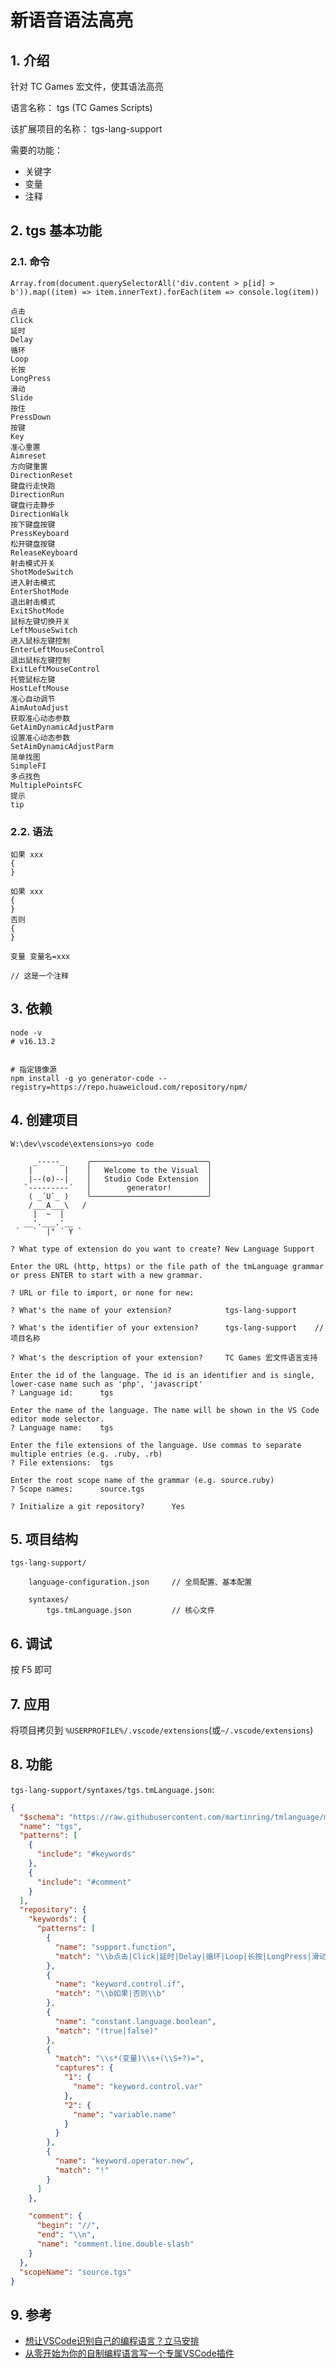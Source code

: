 # 新语音语法高亮

## 1. 介绍

针对 TC Games 宏文件，使其语法高亮

语言名称： tgs (TC Games Scripts)

该扩展项目的名称： tgs-lang-support

需要的功能：
* 关键字
* 变量
* 注释

## 2. tgs 基本功能

### 2.1. 命令

`Array.from(document.querySelectorAll('div.content > p[id] > b')).map((item) => item.innerText).forEach(item => console.log(item))`

```text
点击 
Click
延时 
Delay
循环 
Loop
长按 
LongPress
滑动 
Slide
按住 
PressDown
按键 
Key
准心重置 
Aimreset
方向键重置 
DirectionReset
键盘行走快跑 
DirectionRun
键盘行走静步 
DirectionWalk
按下键盘按键 
PressKeyboard
松开键盘按键 
ReleaseKeyboard
射击模式开关 
ShotModeSwitch
进入射击模式 
EnterShotMode
退出射击模式 
ExitShotMode
鼠标左键切换开关 
LeftMouseSwitch
进入鼠标左键控制 
EnterLeftMouseControl
退出鼠标左键控制 
ExitLeftMouseControl
托管鼠标左键 
HostLeftMouse
准心自动调节 
AimAutoAdjust
获取准心动态参数 
GetAimDynamicAdjustParm
设置准心动态参数 
SetAimDynamicAdjustParm
简单找图 
SimpleFI
多点找色 
MultiplePointsFC
提示 
tip
```

### 2.2. 语法

```text
如果 xxx
{
}

如果 xxx
{
}
否则
{
}

变量 变量名=xxx

// 这是一个注释
```

## 3. 依赖

```shell
node -v
# v16.13.2


# 指定镜像源
npm install -g yo generator-code --registry=https://repo.huaweicloud.com/repository/npm/
```

## 4. 创建项目

```text
W:\dev\vscode\extensions>yo code

     _-----_     ╭──────────────────────────╮
    |       |    │   Welcome to the Visual  │
    |--(o)--|    │   Studio Code Extension  │
   `---------´   │        generator!        │
    ( _´U`_ )    ╰──────────────────────────╯
    /___A___\   /
     |  ~  |
   __'.___.'__
 ´   `  |° ´ Y `

? What type of extension do you want to create? New Language Support

Enter the URL (http, https) or the file path of the tmLanguage grammar or press ENTER to start with a new grammar.

? URL or file to import, or none for new:
 
? What's the name of your extension?            tgs-lang-support
    
? What's the identifier of your extension?      tgs-lang-support    // 项目名称

? What's the description of your extension?     TC Games 宏文件语言支持
                                                                    
Enter the id of the language. The id is an identifier and is single, lower-case name such as 'php', 'javascript'
? Language id:      tgs                     
                                       
Enter the name of the language. The name will be shown in the VS Code editor mode selector.
? Language name:    tgs
                                                                   
Enter the file extensions of the language. Use commas to separate multiple entries (e.g. .ruby, .rb)
? File extensions:  tgs     
                                
Enter the root scope name of the grammar (e.g. source.ruby)
? Scope names:      source.tgs

? Initialize a git repository?      Yes
```

## 5. 项目结构

```text
tgs-lang-support/
    
    language-configuration.json     // 全局配置、基本配置

    syntaxes/
        tgs.tmLanguage.json         // 核心文件
```

## 6. 调试

按 F5 即可

## 7. 应用

将项目拷贝到 `%USERPROFILE%/.vscode/extensions`(或`~/.vscode/extensions`)

## 8. 功能

`tgs-lang-support/syntaxes/tgs.tmLanguage.json`:

```json
{
  "$schema": "https://raw.githubusercontent.com/martinring/tmlanguage/master/tmlanguage.json",
  "name": "tgs",
  "patterns": [
    {
      "include": "#keywords"
    },
    {
      "include": "#comment"
    }
  ],
  "repository": {
    "keywords": {
      "patterns": [
        {
          "name": "support.function",
          "match": "\\b点击|Click|延时|Delay|循环|Loop|长按|LongPress|滑动|Slide|按住|PressDown|按键|Key|准心重置|Aimreset|方向键重置|DirectionReset|键盘行走快跑|DirectionRun|键盘行走静步|DirectionWalk|按下键盘按键|PressKeyboard|松开键盘按键|ReleaseKeyboard|射击模式开关|ShotModeSwitch|进入射击模式|EnterShotMode|退出射击模式|ExitShotMode|鼠标左键切换开关|LeftMouseSwitch|进入鼠标左键控制|EnterLeftMouseControl|退出鼠标左键控制|ExitLeftMouseControl|托管鼠标左键|HostLeftMouse|准心自动调节|AimAutoAdjust|获取准心动态参数|GetAimDynamicAdjustParm|设置准心动态参数|SetAimDynamicAdjustParm|简单找图|SimpleFI|多点找色|MultiplePointsFC|提示|tip\\b"
        },
        {
          "name": "keyword.control.if",
          "match": "\\b如果|否则\\b"
        },
        {
          "name": "constant.language.boolean",
          "match": "(true|false)"
        },
        {
          "match": "\\s*(变量)\\s+(\\S+?)=",
          "captures": {
            "1": {
              "name": "keyword.control.var"
            },
            "2": {
              "name": "variable.name"
            }
          }
        },
        {
          "name": "keyword.operator.new",
          "match": "!"
        }
      ]
    },

    "comment": {
      "begin": "//",
      "end": "\\n",
      "name": "comment.line.double-slash"
    }
  },
  "scopeName": "source.tgs"
}
```

## 9. 参考

* [想让VSCode识别自己的编程语言？立马安排](https://blog.csdn.net/weixin_44151650/article/details/121321503)
* [从零开始为你的自制编程语言写一个专属VSCode插件](https://zhuanlan.zhihu.com/p/164736736)
